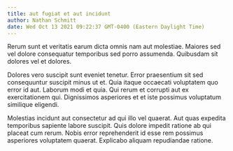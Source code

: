 ```yaml
---
title: aut fugiat et aut incidunt
author: Nathan Schmitt
date: Wed Oct 13 2021 09:22:37 GMT-0400 (Eastern Daylight Time)
---
```

Rerum sunt et veritatis earum dicta omnis nam aut molestiae. Maiores sed vel dolore consequatur temporibus sed porro assumenda. Quibusdam sit dolores vel et dolores.

 Dolores vero suscipit sunt eveniet tenetur. Error praesentium sit sed consequuntur suscipit minus ut et. Quia itaque occaecati voluptatem quo error id aut. Laborum modi et quia. Qui rerum et corrupti aut ex exercitationem qui. Dignissimos asperiores et et iste possimus voluptatum similique eligendi.

 Molestias incidunt aut consectetur ad qui illo vel quaerat. Aut quas expedita temporibus sapiente labore suscipit. Quis dolore impedit ratione ab qui placeat cum rerum. Nobis error reprehenderit id esse rem possimus asperiores voluptatem quaerat. Explicabo aliquam repudiandae ratione.